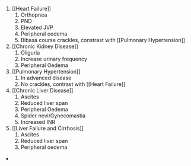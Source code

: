 1. [[Heart Failure]]
	1. Orthopnea
	2. PND
	3. Elevated JVP
	4. Peripheral oedema
	5. Bibasa course crackles, constrast with [[Pulmonary Hypertension]]
2. [[Chronic Kidney Disease]]
	1. Oliguria
	2. Increase urinary frequency
	3. Peripheral Oedema
3. [[Pulmonary Hypertension]]
	1. In advanced disease
	2.  No crackles, contrast with [[Heart Failure]]
5. [[Chronic Liver Disease]]
	1. Ascites
	2. Reduced liver span
	3. Peripheral Oedema
	4. Spider nevi/Gynecomastia
	5. Increased INR
6. [[Liver Failure and Cirrhosis]]
	1. Ascites
	2. Reduced liver span
	3. Peripheral oedema
- 